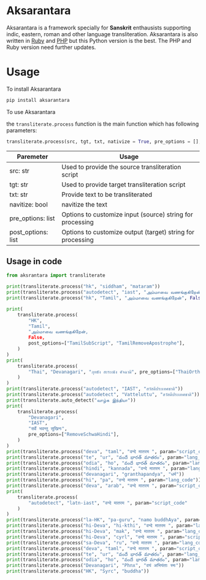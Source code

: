 # Aksarantara

Aksarantara is a framework specially for **Sanskrit** enthausists supporting indic, eastern, roman and other language transliteration. Aksarantara is also written in [Ruby](https://github.com/enginestein/aksarantara.rb) and [PHP](https://github.com/enginestein/aksarantara.php) but this Python version is the best. The PHP and Ruby version need further updates.

# Usage

To install Aksarantara

```powershell
pip install aksarantara
```

To use Aksarantara

the `transliterate.process` function is the main function which has following parameters:

```python
transliterate.process(src, tgt, txt, nativize = True, pre_options = [], post_options = [])
```

| Paremeter  | Usage |
| ------------- | ------------- |
| src: str  | Used to provide the source transliteration script |
| tgt: str  | Used to provide target transliteration script  |
| txt: str  | Provide text to be transliterated  |
| navitize: bool  | navitize the text  |
| pre_options: list  | Options to customize input (source) string for processing |
| post_options: list  | Options to customize output (target) string for processing |

## Usage in code

```python
from aksrantara import transliterate

print(transliterate.process("hk", "siddham", "mataram"))
print(transliterate.process("autodetect", "iast", "அம்மாவை வணங்குகிறேன்"))
print(transliterate.process("hk", "Tamil", "அம்மாவை வணங்குகிறேன்", False))

print(
    transliterate.process(
        "HK",
        "Tamil",
        "அம்மாவை வணங்குகிறேன்,
        False,
        post_options=["TamilSubScript", "TamilRemoveApostrophe"],
    )
)
print(
    transliterate.process(
        "Thai", "Devanagari", "ภุทธัง สะระณัง คัจฉามิ", pre_options=["ThaiOrthography"]
    )
)
print(transliterate.process("autodetect", "IAST", "สวัสดีประเทศชาติ"))
print(transliterate.process("autodetect", "Vatteluttu", "สวัสดีประเทศชาติ"))
print(transliterate.auto_detect("வாழ்க இந்தியா"))
print(
    transliterate.process(
        "Devanagari",
        "IAST",
        "सर्वे भवन्तु सुखिनः",
        pre_options=["RemoveSchwaHindi"],
    )
)
print(transliterate.process("deva", "taml", "वन्दे मातरम ", param="script_code"))
print(transliterate.process("te", "ur", "వందే భారత్ మాతరం", param="lang_code"))
print(transliterate.process("odia", "ho", "వందే భారత్ మాతరం", param="lang_name"))
print(transliterate.process("hindi", "kannada", "वन्दे मातरम ", param="lang_name"))
print(transliterate.process("devanagari", "granthapandya", "धर्म"))
print(transliterate.process("hi", "pa", "वन्दे मातरम ", param="lang_code"))
print(transliterate.process("deva", "arab", "वन्दे मातरम ", param="script_code"))
print(
    transliterate.process(
        "autodetect", "latn-iast", "वन्दे मातरम ", param="script_code"
    )
)
print(transliterate.process("la-HK", "pa-guru", "namo buddhAya", param="lang_code"))
print(transliterate.process("hi-Deva", "hi-kthi", "वन्दे मातरम ", param="lang_code"))
print(transliterate.process("hi-Deva", "mak", "वन्दे मातरम ", param="lang_code"))
print(transliterate.process("hi-Deva", "cyrl", "वन्दे मातरम ", param="script_code"))
print(transliterate.process("sa-Deva", "ru", "वन्दे मातरम ", param="lang_code"))
print(transliterate.process("deva", "taml", "वन्दे मातरम ", param="script_code"))
print(transliterate.process("te", "ur", "వందే భారత్ మాతరం", param="lang_code"))
print(transliterate.process("odia", "ho", "వందే భారత్ మాతరం", param="lang_name"))
print(transliterate.process("Devanagari", "Phnx", "वयं अभियंताः स्मः"))
print(transliterate.process("HK", "Syrc", "buddha"))
```
